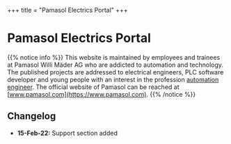 +++
title = "Pamasol Electrics Portal"
+++

# Pamasol Electrics Portal

{{% notice info %}}
This website is maintained by employees and trainees at Pamasol Willi Mäder AG who are addicted to automation and technology. The published projects are addressed to electrical engineers, PLC software developer and young people with an interest in the profession [automation engineer](https://www.swissmechanic.ch/grundbildung-erwachsenenbildung/deine-lehre-grundbildung/artmid/786/articleid/105/automatikerin-ef). The official website of Pamasol can be reached at [www.pamasol.com](https://www.pamasol.com).
{{% /notice %}}

## Changelog

* **15-Feb-22:** Support section added